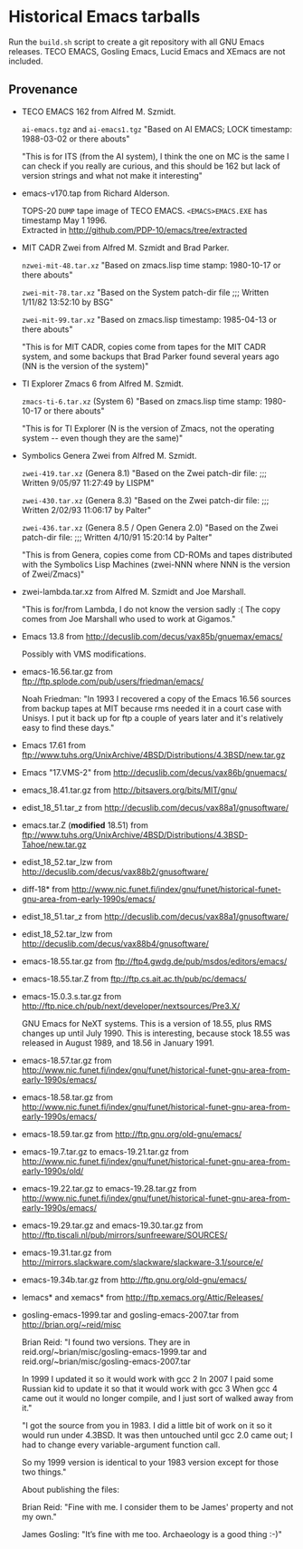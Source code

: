 # Historical Emacs tarballs

Run the `build.sh` script to create a git repository with all GNU
Emacs releases.  TECO EMACS, Gosling Emacs, Lucid Emacs and XEmacs are
not included.

## Provenance

- TECO EMACS 162 from Alfred M. Szmidt.

  `ai-emacs.tgz` and `ai-emacs1.tgz`
  "Based on AI EMACS; LOCK timestamp:
  1988-03-02 or there abouts"

  "This is for ITS (from the AI system), I think the one on MC is the
  same I can check if you really are curious, and this should be 162
  but lack of version strings and what not make it interesting"

- emacs-v170.tap from Richard Alderson.

  TOPS-20 `DUMP` tape image of TECO EMACS.  `<EMACS>EMACS.EXE` has
  timestamp May 1 1996.  
  Extracted in http://github.com/PDP-10/emacs/tree/extracted

- MIT CADR Zwei from Alfred M. Szmidt and Brad Parker.

  `nzwei-mit-48.tar.xz`
  "Based on zmacs.lisp time stamp:
  1980-10-17 or there abouts"

  `zwei-mit-78.tar.xz`
  "Based on the System patch-dir file
  ;;; Written 1/11/82 13:52:10 by BSG"

  `zwei-mit-99.tar.xz`
  "Based on zmacs.lisp timestamp:
  1985-04-13 or there abouts"

  "This is for MIT CADR, copies come from tapes for the MIT CADR
  system, and some backups that Brad Parker found several years
  ago (NN is the version of the system)"

- TI Explorer Zmacs 6 from Alfred M. Szmidt.

  `zmacs-ti-6.tar.xz` (System 6)
  "Based on zmacs.lisp time stamp:
  1980-10-17 or there abouts"

  "This is for TI Explorer (N is the version of Zmacs, not the
  operating system -- even though they are the same)"

- Symbolics Genera Zwei from Alfred M. Szmidt.

  `zwei-419.tar.xz` (Genera 8.1)
  "Based on the Zwei patch-dir file:
  ;;; Written 9/05/97 11:27:49 by LISPM"

  `zwei-430.tar.xz` (Genera 8.3)
  "Based on the Zwei patch-dir file:
  ;;; Written 2/02/93 11:06:17 by Palter"

  `zwei-436.tar.xz` (Genera 8.5 / Open Genera 2.0)
  "Based on the Zwei patch-dir file:
  ;;; Written 4/10/91 15:20:14 by Palter"

  "This is from Genera, copies come from CD-ROMs and tapes distributed
  with the Symbolics Lisp Machines (zwei-NNN where NNN is the version
  of Zwei/Zmacs)"

- zwei-lambda.tar.xz from Alfred M. Szmidt and Joe Marshall.

  "This is for/from Lambda, I do not know the version sadly :( The
  copy comes from Joe Marshall who used to work at Gigamos."

- Emacs 13.8 from http://decuslib.com/decus/vax85b/gnuemax/emacs/

  Possibly with VMS modifications.

- emacs-16.56.tar.gz from ftp://ftp.splode.com/pub/users/friedman/emacs/

  Noah Friedman: "In 1993 I recovered a copy of the Emacs 16.56
  sources from backup tapes at MIT because rms needed it in a court
  case with Unisys.  I put it back up for ftp a couple of years later
  and it's relatively easy to find these days."

- Emacs 17.61 from ftp://www.tuhs.org/UnixArchive/4BSD/Distributions/4.3BSD/new.tar.gz

- Emacs "17.VMS-2" from http://decuslib.com/decus/vax86b/gnuemacs/

- emacs_18.41.tar.gz from http://bitsavers.org/bits/MIT/gnu/

- edist_18_51.tar_z from http://decuslib.com/decus/vax88a1/gnusoftware/

- emacs.tar.Z (**modified** 18.51) from ftp://www.tuhs.org/UnixArchive/4BSD/Distributions/4.3BSD-Tahoe/new.tar.gz

- edist_18_52.tar_lzw from http://decuslib.com/decus/vax88b2/gnusoftware/

- diff-18* from http://www.nic.funet.fi/index/gnu/funet/historical-funet-gnu-area-from-early-1990s/emacs/

- edist_18_51.tar_z from http://decuslib.com/decus/vax88a1/gnusoftware/

- edist_18_52.tar_lzw from http://decuslib.com/decus/vax88b4/gnusoftware/

- emacs-18.55.tar.gz from ftp://ftp4.gwdg.de/pub/msdos/editors/emacs/

- emacs-18.55.tar.Z from ftp://ftp.cs.ait.ac.th/pub/pc/demacs/

- emacs-15.0.3.s.tar.gz from http://ftp.nice.ch/pub/next/developer/nextsources/Pre3.X/

  GNU Emacs for NeXT systems.  This is a version of 18.55, plus RMS
  changes up until July 1990.  This is interesting, because stock
  18.55 was released in August 1989, and 18.56 in January 1991.

- emacs-18.57.tar.gz from  http://www.nic.funet.fi/index/gnu/funet/historical-funet-gnu-area-from-early-1990s/emacs/

- emacs-18.58.tar.gz from  http://www.nic.funet.fi/index/gnu/funet/historical-funet-gnu-area-from-early-1990s/emacs/

- emacs-18.59.tar.gz from  http://ftp.gnu.org/old-gnu/emacs/

- emacs-19.7.tar.gz to emacs-19.21.tar.gz from http://www.nic.funet.fi/index/gnu/funet/historical-funet-gnu-area-from-early-1990s/old/

- emacs-19.22.tar.gz to emacs-19.28.tar.gz from http://www.nic.funet.fi/index/gnu/funet/historical-funet-gnu-area-from-early-1990s/emacs/

- emacs-19.29.tar.gz and emacs-19.30.tar.gz from http://ftp.tiscali.nl/pub/mirrors/sunfreeware/SOURCES/

- emacs-19.31.tar.gz from http://mirrors.slackware.com/slackware/slackware-3.1/source/e/

- emacs-19.34b.tar.gz from  http://ftp.gnu.org/old-gnu/emacs/

- lemacs* and xemacs* from http://ftp.xemacs.org/Attic/Releases/

- gosling-emacs-1999.tar and gosling-emacs-2007.tar from http://brian.org/~reid/misc

  Brian Reid: "I found two versions.
  They are in  reid.org/~brian/misc/gosling-emacs-1999.tar
     and       reid.org/~brian/misc/gosling-emacs-2007.tar

  In 1999 I updated it so it would work with gcc 2
  In 2007 I paid some Russian kid to update it so that it would work
  with gcc 3
  When gcc 4 came out it would no longer compile, and I just sort of
  walked away from it."

  "I got the source from you in 1983. I did a little bit
  of work on it so it would run under 4.3BSD. It was then untouched
  until gcc 2.0 came out; I had to change every variable-argument
  function call.

  So my 1999 version is identical to your 1983 version except for
  those two things."

  About publishing the files:

  Brian Reid: "Fine with me. I consider them to be James' property and not my own."

  James Gosling: "It’s fine with me too. Archaeology is a good thing :-)"
